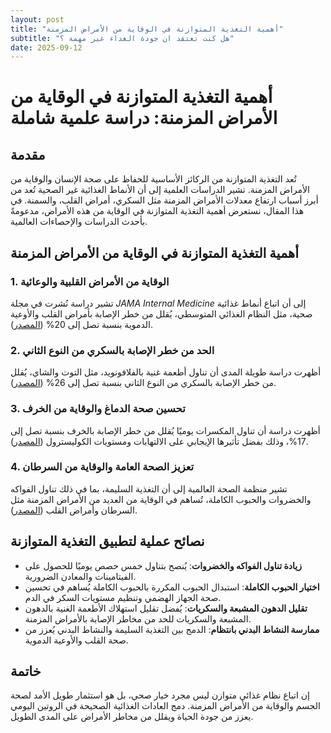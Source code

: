 ```yaml
---
layout: post
title: "أهمية التغذية المتوازنة في الوقاية من الأمراض المزمنة"
subtitle: "هل كنت تعتقد ان جودة الغذاء غير مهمة ؟"
date: 2025-09-12
---
```


# أهمية التغذية المتوازنة في الوقاية من الأمراض المزمنة: دراسة علمية شاملة

## مقدمة
تُعد التغذية المتوازنة من الركائز الأساسية للحفاظ على صحة الإنسان والوقاية من الأمراض المزمنة. تشير الدراسات العلمية إلى أن الأنماط الغذائية غير الصحية تُعد من أبرز أسباب ارتفاع معدلات الأمراض المزمنة مثل السكري، أمراض القلب، والسمنة. في هذا المقال، نستعرض أهمية التغذية المتوازنة في الوقاية من هذه الأمراض، مدعومةً بأحدث الدراسات والإحصاءات العالمية.

## أهمية التغذية المتوازنة في الوقاية من الأمراض المزمنة

### 1. الوقاية من الأمراض القلبية والوعائية
تشير دراسة نُشرت في مجلة *JAMA Internal Medicine* إلى أن اتباع أنماط غذائية صحية، مثل النظام الغذائي المتوسطي، يُقلل من خطر الإصابة بأمراض القلب والأوعية الدموية بنسبة تصل إلى 20% ([المصدر](https://www.ama-assn.org/public-health/prevention-wellness/diet-patterns-can-boost-longevity-cut-chronic-disease?utm_source=chatgpt.com)).

### 2. الحد من خطر الإصابة بالسكري من النوع الثاني
أظهرت دراسة طويلة المدى أن تناول أطعمة غنية بالفلافونويد، مثل التوت والشاي، يُقلل من خطر الإصابة بالسكري من النوع الثاني بنسبة تصل إلى 26% ([المصدر](https://www.verywellhealth.com/following-a-flavonoid-rich-diet-may-lower-type-2-diabetes-risk-8656748?utm_source=chatgpt.com)).

### 3. تحسين صحة الدماغ والوقاية من الخرف
أظهرت دراسة أن تناول المكسرات يوميًا يُقلل من خطر الإصابة بالخرف بنسبة تصل إلى 17%، وذلك بفضل تأثيرها الإيجابي على الالتهابات ومستويات الكوليسترول ([المصدر](https://www.thesun.co.uk/health/31669289/handful-nuts-slashes-dementia-risk-other-best-foods/?utm_source=chatgpt.com)).

### 4. تعزيز الصحة العامة والوقاية من السرطان
تشير منظمة الصحة العالمية إلى أن التغذية السليمة، بما في ذلك تناول الفواكه والخضروات والحبوب الكاملة، تُساهم في الوقاية من العديد من الأمراض المزمنة مثل السرطان وأمراض القلب ([المصدر](https://www.who.int/initiatives/behealthy/healthy-diet?utm_source=chatgpt.com)).

## نصائح عملية لتطبيق التغذية المتوازنة

- **زيادة تناول الفواكه والخضروات**: يُنصح بتناول خمس حصص يوميًا للحصول على الفيتامينات والمعادن الضرورية.  
- **اختيار الحبوب الكاملة**: استبدال الحبوب المكررة بالحبوب الكاملة يُساهم في تحسين صحة الجهاز الهضمي وتنظيم مستويات السكر في الدم.  
- **تقليل الدهون المشبعة والسكريات**: يُفضل تقليل استهلاك الأطعمة الغنية بالدهون المشبعة والسكريات للحد من مخاطر الإصابة بالأمراض المزمنة.  
- **ممارسة النشاط البدني بانتظام**: الدمج بين التغذية السليمة والنشاط البدني يُعزز من صحة القلب والأوعية الدموية.  

## خاتمة
إن اتباع نظام غذائي متوازن ليس مجرد خيار صحي، بل هو استثمار طويل الأمد لصحة الجسم والوقاية من الأمراض المزمنة. دمج العادات الغذائية الصحيحة في الروتين اليومي يعزز من جودة الحياة ويقلل من مخاطر الأمراض على المدى الطويل.
